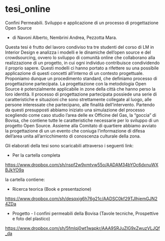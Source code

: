 tesi_online
===========
Confini Permeabili. Sviluppo e applicazione di un processo di progettazione Open Source

- di Navoni Alberto, Nembrini Andrea, Pezzotta Mara.

Questa tesi è frutto del lavoro condiviso tra tre studenti del corso di LM in Interior Design e analizza i modelli e le dinamiche dell’open source e del crowdsourcing, ovvero lo sviluppo di comunità online che collaborano alla realizzazione di un progetto, in cui ogni individuo contribuisce condividendo il proprio sapere.
Questi modelli ci hanno portato a rifettere su una possibile applicazione di questi concetti all’interno di un contesto progettuale.
Proponiamo dunque un procedimento standard, che definiamo processo di progettazione partecipata.
La progettazione con la metodologia Open Source è potenzialmente applicabile in zone della città che hanno perso la loro identità.
Il processo di progettazione partecipata possiede una serie di caratteristiche e situazioni che sono strettamente collegate al luogo, alle persone interessate che partecipano, alle finalità dell’intervento.
Partendo da questi presupposti abbiamo iniziato una simulazione del processo scegliendo come caso studio l’area delle ex Officine del Gas, la “goccia” di Bovisa, che contiene tutte le caratteristiche necessarie per lo sviluppo di un progetto Open Source.
Assieme alla Comitato di quartiere abbiamo avviato la progettazione di un un evento che coniuga l’informazione di difesa dell’area unita all’arricchimento di conoscenza culturale della zona.


Gli elaborati della tesi sono scaricabili attraverso i seguenti link:
- Per la cartella completa

https://www.dropbox.com/sh/nspf2w9xmtvw55o/AADAM34bYOc6dxnuWXBJkYO9a 

la cartella contiene:
- Ricerca teorica (Book e presentazione)

 https://www.dropbox.com/sh/desqxig6h76g21c/AADSC0kf29TJlhjemGJN24ZDa
- Progetto - I confini permeabili della Bovisa (Tavole tecniche, Prospettive e foto del plastico)

 https://www.dropbox.com/sh/5fmlqj0wt1wapkr/AAA9SRJuZlG9xZwuzVLJQf_da
